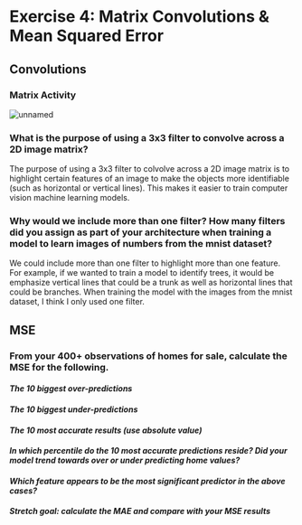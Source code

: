 # Exercise 4: Matrix Convolutions & Mean Squared Error 

## Convolutions

### Matrix Activity

![unnamed](https://user-images.githubusercontent.com/78870884/110256208-a1ecb080-7f65-11eb-8429-276902a097ab.jpg)

### What is the purpose of using a 3x3 filter to convolve across a 2D image matrix?

The purpose of using a 3x3 filter to colvolve across a 2D image matrix is to highlight certain features of an image to make the objects more identifiable (such as horizontal or vertical lines). This makes it easier to train computer vision machine learning models.

### Why would we include more than one filter? How many filters did you assign as part of your architecture when training a model to learn images of numbers from the mnist dataset?

We could include more than one filter to highlight more than one feature. For example, if we wanted to train a model to identify trees, it would be emphasize vertical lines that could be a trunk as well as horizontal lines that could be branches.  When training the model with the images from the mnist dataset, I think I only used one filter.  

## MSE

### From your 400+ observations of homes for sale, calculate the MSE for the following.

#### *The 10 biggest over-predictions*
#### *The 10 biggest under-predictions*
#### *The 10 most accurate results (use absolute value)*
#### *In which percentile do the 10 most accurate predictions reside? Did your model trend towards over or under predicting home values?*
#### *Which feature appears to be the most significant predictor in the above cases?*
#### *Stretch goal: calculate the MAE and compare with your MSE results*
  
